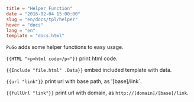 ```toml
title = "Helper Function"
date = "2016-02-04 15:00:00"
slug = "en/docs/tpl/helper"
hover = "docs"
lang = "en"
template = "docs.html"
```

`PuGo` adds some helper functions to easy usage.

`{{HTML "<p>html code</p>"}}` print html code.

`{{Include "file.html" .Data}}` embed included template with data.

`{{url "link"}}` print url with base path, as '[base]/link`.

`{{fullUrl "link"}}` print url with domain, as `http://[domain]/[base]/link`.